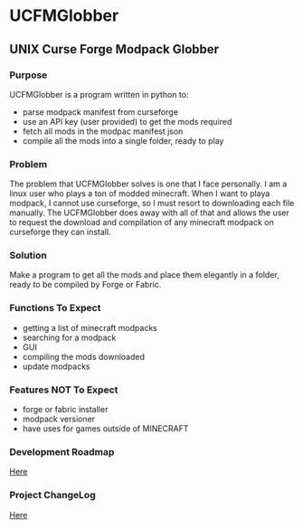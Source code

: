 # UCFMGlobber
## **U**NIX **C**urse **F**orge **M**odpack **Globber** 

### Purpose
UCFMGlobber is a program written in python to:
  - parse modpack manifest from curseforge
  - use an API key (user provided) to get the mods required
  - fetch all mods in the modpac manifest json
  - compile all the mods into a single folder, ready to play

### Problem 
The problem that UCFMGlobber solves is one that I face personally. I am a linux user who plays a ton of modded minecraft. When I want to playa modpack, I cannot use curseforge, so I must resort to downloading each file manually. The UCFMGlobber does away with all of that and allows the user to request the download and compilation of any minecraft modpack on curseforge they can install.

### Solution
Make a program to get all the mods and place them elegantly in a folder, ready to be compiled by Forge or Fabric.

### Functions To Expect
- getting a list of minecraft modpacks
- searching for a modpack
- GUI
- compiling the mods downloaded
- update modpacks

### Features NOT To Expect
- forge or fabric installer
- modpack versioner
- have uses for games outside of MINECRAFT

### Development Roadmap
[Here](https://app.eraser.io/workspace/g7G715HqqSgiUKHkaym4?origin=share)

### Project ChangeLog
[Here](https://app.eraser.io/workspace/DSttdeb7KWZKxYPO4sXi?origin=share)




